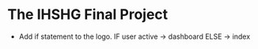 # The IHSHG Final Project

- Add if statement to the logo. IF user active -> dashboard ELSE -> index